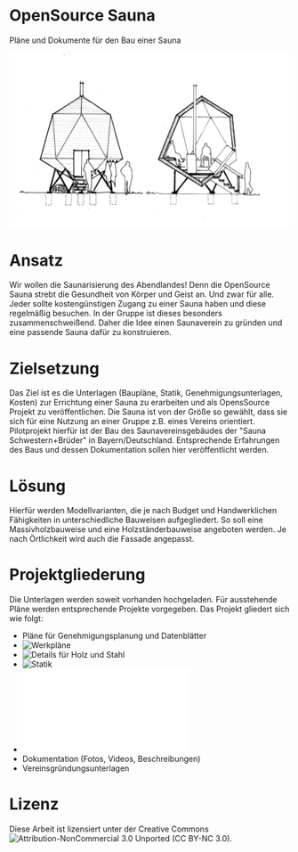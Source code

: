 # OpenSource Sauna
Pläne und Dokumente für den Bau einer Sauna

![OpenSourceSauna](OpenSourceSauna.jpg)

# Ansatz
Wir wollen die Saunarisierung des Abendlandes! Denn die OpenSource Sauna strebt die Gesundheit von Körper und Geist an. Und zwar für alle. Jeder sollte kostengünstigen Zugang zu einer Sauna haben und diese regelmäßig besuchen. In der Gruppe ist dieses besonders zusammenschweißend. Daher die Idee einen Saunaverein zu gründen und eine passende Sauna dafür zu konstruieren.

# Zielsetzung
Das Ziel ist es die Unterlagen (Baupläne, Statik, Genehmigungsunterlagen, Kosten) zur Errichtung einer Sauna zu erarbeiten und als OpensSource Projekt zu veröffentlichen. Die Sauna ist von der Größe so gewählt, dass sie sich für eine Nutzung an einer Gruppe z.B. eines Vereins orientiert. Pilotprojekt hierfür ist der Bau des Saunavereinsgebäudes der "Sauna Schwestern+Brüder" in Bayern/Deutschland. Entsprechende Erfahrungen des Baus und dessen Dokumentation sollen hier veröffentlicht werden.

# Lösung
Hierfür werden Modellvarianten, die je nach Budget und Handwerklichen Fähigkeiten in unterschiedliche Bauweisen aufgegliedert. So soll eine Massivholzbauweise und eine Holzständerbauweise angeboten werden. Je nach Örtlichkeit wird auch die Fassade angepasst.

# Projektgliederung
Die Unterlagen werden soweit vorhanden hochgeladen. Für ausstehende Pläne werden entsprechende Projekte vorgegeben. Das Projekt gliedert sich wie folgt:
- Pläne für Genehmigungsplanung und Datenblätter 
- ![Werkpläne](https://github.com/mailtosepp/OpenSourceSauna/issues/2)
- ![Details für Holz und Stahl](https://github.com/mailtosepp/OpenSourceSauna/issues/2) 
- ![Statik](https://github.com/mailtosepp/OpenSourceSauna/issues/3)
- ![Kostenberechnung](Kosten/Kosten.md)
- Dokumentation (Fotos, Videos, Beschreibungen)
- Vereinsgründungsunterlagen

# Lizenz
Diese Arbeit ist lizensiert unter der Creative Commons ![Attribution-NonCommercial 3.0 Unported (CC BY-NC 3.0)](https://creativecommons.org/licenses/by-nc/3.0/).
